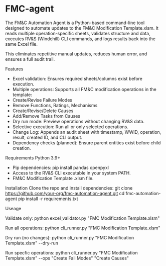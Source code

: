 # FMC-agent
The FM&C Automation Agent is a Python-based command-line tool designed to automate updates to the FM&C Modification Template.xlsm.
It reads multiple operation-specific sheets, validates structure and data, executes RV&S (Windchill) CLI commands, and logs results back into the same Excel file.

This eliminates repetitive manual updates, reduces human error, and ensures a full audit trail.

Features
- Excel validation: Ensures required sheets/columns exist before execution.
- Multiple operations: Supports all FM&C modification operations in the template:
- Create/Revise Failure Modes
- Remove Functions, Ratings, Mechanisms
- Create/Revise/Delete Causes
- Add/Remove Tasks from Causes
- Dry run mode: Preview operations without changing RV&S data.
- Selective execution: Run all or only selected operations.
- Change Log: Appends an audit sheet with timestamp, WWID, operation, result, created ID, and CLI output.
- Dependency checks (planned): Ensure parent entities exist before child creation.


Requirements
Python 3.9+
- Pip dependencies:
    pip install pandas openpyxl
- Access to the RV&S CLI executable in your system PATH.
- FM&C Modification Template .xlsm file.

Installation
Clone the repo and install dependencies:
  git clone https://github.com/your-org/fmc-automation-agent.git
  cd fmc-automation-agent
  pip install -r requirements.txt
  

Useage

Validate only:
    python excel_validator.py "FMC Modification Template.xlsm"
    
Run all operations:
    python cli_runner.py "FMC Modification Template.xlsm"
    
Dry run (no changes):
    python cli_runner.py "FMC Modification Template.xlsm" --dry-run
    
Run specfic operations:
    python cli_runner.py "FMC Modification Template.xlsm" --ops "Create Fail Modes" "Create Causes"

